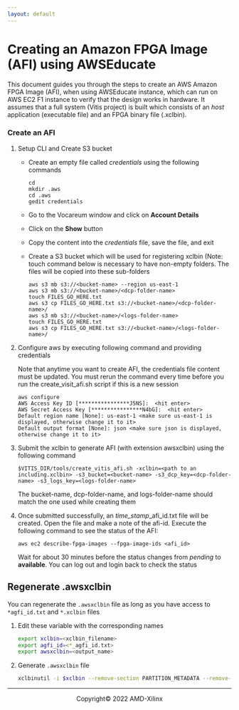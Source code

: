 ```yaml
---
layout: default
---
```


# Creating an Amazon FPGA Image (AFI) using AWSEducate

This document guides you through the steps to create an AWS Amazon FPGA Image (AFI), when using AWSEducate instance, which can run on AWS EC2 F1 instance to verify that the design works in hardware. It assumes that a full system (Vitis project) is built which consists of an *host* application (executable file) and an FPGA binary file (.xclbin).

### Create an AFI

1. Setup CLI and Create S3 bucket

    - Create an empty file called *credentials* using the following commands

      ```
      cd
      mkdir .aws
      cd .aws
      gedit credentials
      ```

    - Go to the Vocareum window and click on **Account Details**
    - Click on the **Show** button
    - Copy the content into the *credentials* file, save the file, and exit
    - Create a S3 bucket which will be used for registering xclbin (Note: touch command below is necessary to have non-empty folders. The files will be copied into these sub-folders

      ```
      aws s3 mb s3://<bucket-name> --region us-east-1 
      aws s3 mb s3://<bucket-name>/<dcp-folder-name>
      touch FILES_GO_HERE.txt
      aws s3 cp FILES_GO_HERE.txt s3://<bucket-name>/<dcp-folder-name>/
      aws s3 mb s3://<bucket-name>/<logs-folder-name>
      touch FILES_GO_HERE.txt
      aws s3 cp FILES_GO_HERE.txt s3://<bucket-name>/<logs-folder-name>/
      ```

1. Configure aws by executing following command and providing credentials

   Note that anytime you want to create AFI, the credentials file content must be updated. You must rerun the command every time before you run the create_visit_afi.sh script if this is a new session

   ```
   aws configure
   AWS Access Key ID [****************J5NS]:  <hit enter> 
   AWS Secret Access Key [****************N4bG]:  <hit enter>
   Default region name [None]: us-east-1 <make sure us-east-1 is displayed, otherwise change it to it>
   Default output format [None]: json <make sure json is displayed, otherwise change it to it>
   ```

2. Submit the xclbin to generate AFI (with extension awsxclbin) using the following command

   ```
   $VITIS_DIR/tools/create_vitis_afi.sh -xclbin=<path to an including.xclbin> -s3_bucket=<bucket-name> -s3_dcp_key=<dcp-folder-name> -s3_logs_key=<logs-folder-name>
   ```

     The bucket-name, dcp-folder-name, and logs-folder-name should match the one used while creating them 
3. Once submitted successfully, an *time_stamp*\_afi\_id.txt file will be created. Open the file and make a note of the afi-id. Execute the following command to see the status of the AFI:

      `aws ec2 describe-fpga-images --fpga-image-ids <afi_id>`

    Wait for about 30 minutes before the status changes from *pending* to **available**. You can log out and login back to check the status


## Regenerate .awsxclbin

You can regenerate the `.awsxclbin` file as long as you have access to `*agfi_id.txt` and `*.xclbin` files

1. Edit these variable with the corresponding names
    
   ```sh
   export xclbin=<xclbin_filename>
   export agfi_id=<*_agfi_id.txt>
   export awsxclbin=<output_name>
   ```
    
1. Generate `.awsxclbin` file

   ```sh
   xclbinutil -i $xclbin --remove-section PARTITION_METADATA --remove-section SYSTEM_METADATA --replace-section BITSTREAM:RAW:${agfi_id} -o ${awsxclbin}.awsxclbin
   ```

---------------------------------------
<p align="center">Copyright&copy; 2022 AMD-Xilinx</p>